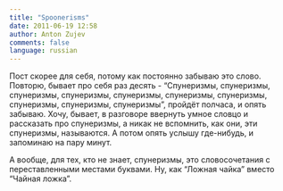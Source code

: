 ```yaml
---
title: "Spoonerisms"
date: 2011-06-19 12:58
author: Anton Zujev
comments: false
language: russian
---
```


Пост скорее для себя, потому как постоянно забываю это слово. Повторю, бывает про себя раз десять - “Спунеризмы, спунеризмы, спунеризмы, спунеризмы, спунеризмы, спунеризмы, спунеризмы, спунеризмы, спунеризмы, спунеризмы”, пройдёт полчаса, и опять забываю. Хочу, бывает, в разговоре ввернуть умное словцо и рассказать про спунеризмы, а никак не вспомнить, как они, эти спунеризмы, называются. А потом опять услышу где-нибудь, и запоминаю на пару минут.

А вообще, для тех, кто не знает, спунеризмы, это словосочетания с переставленными местами буквами. Ну, как “Ложная чайка” вместо “Чайная ложка”.